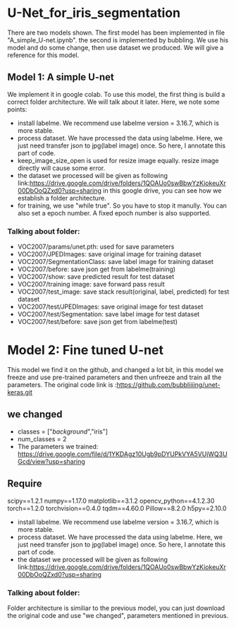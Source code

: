 # U-Net_for_iris_segmentation
There are two models shown. The first model has been implemented in file "A_simple_U-net.ipynb". the second is implemented by bubbling. We use his model and do some change, then use dataset we produced. We will give a reference for this model.
## Model 1: A simple U-net
We implement it in google colab. To use this model, the first thing is build a correct folder architecture. We will talk about it later.
Here, we note some points:
* install labelme. We recommend use labelme version = 3.16.7, which is more stable.
* process dataset. We have processed the data using labelme. Here, we just need transfer json to jpg(label image) once. So here, I annotate this part of code.
* keep_image_size_open is used for resize image equally. resize image directly will cause some error.
* the dataset we processed will be given as following link:https://drive.google.com/drive/folders/1QOAUo0swBbwYzKiokeuXr00DbOoQZxd0?usp=sharing
in this google drive, you can see how we establish a folder architecture.
* for training, we use "while true". So you have to stop it manully. You can also set a epoch number. A fixed epoch number is also supported.
### Talking about folder:
* VOC2007/params/unet.pth: used for save parameters
* VOC2007/JPEDImages: save original image for training dataset
* VOC2007/SegmentationClass: save label image for training dataset
* VOC2007/before: save json get from labelme(training)
* VOC2007/show: save predicted result for test dataset
* VOC2007/training image: save forward pass result
* VOC2007/test_image: save stack result(original, label, predicted) for test dataset
* VOC2007/test/JPEDImages: save original image for test dataset
* VOC2007/test/Segmentation: save label image for test dataset
* VOC2007/test/before: save json get from labelme(test)

# Model 2: Fine tuned U-net
This model we find it on the github, and changed a lot bit, in this model we freeze and use pre-trained parameters and then unfreeze and train all the parameters. 
The original code link is :https://github.com/bubbliiiing/unet-keras.git
## we changed
* classes = ["_background_","iris"]
* num_classes = 2
* The parameters we trained: https://drive.google.com/file/d/1YKDAgz10Ugb9pDYUPkVYA5VUjWQ3UGcd/view?usp=sharing 
## Require
scipy==1.2.1
numpy==1.17.0
matplotlib==3.1.2
opencv_python==4.1.2.30
torch==1.2.0
torchvision==0.4.0
tqdm==4.60.0
Pillow==8.2.0
h5py==2.10.0
* install labelme. We recommend use labelme version = 3.16.7, which is more stable.
* process dataset. We have processed the data using labelme. Here, we just need transfer json to jpg(label image) once. So here, I annotate this part of code.
* the dataset we processed will be given as following link:https://drive.google.com/drive/folders/1QOAUo0swBbwYzKiokeuXr00DbOoQZxd0?usp=sharing
### Talking about folder:
Folder architecture is similiar to the previous model, you can just download the original code and use "we changed", parameters mentioned in previous.
